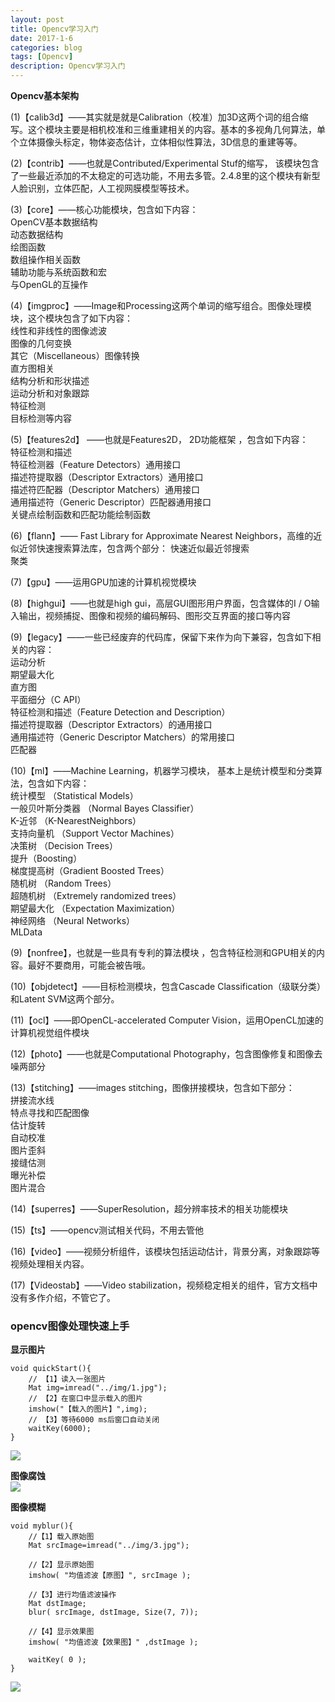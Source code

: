 ```yaml
---
layout: post
title: Opencv学习入门
date: 2017-1-6
categories: blog
tags: [Opencv]
description: Opencv学习入门
---
```


**Opencv基本架构**       

(1)【calib3d】——其实就是就是Calibration（校准）加3D这两个词的组合缩写。这个模块主要是相机校准和三维重建相关的内容。基本的多视角几何算法，单个立体摄像头标定，物体姿态估计，立体相似性算法，3D信息的重建等等。
 
(2)【contrib】——也就是Contributed/Experimental Stuf的缩写， 该模块包含了一些最近添加的不太稳定的可选功能，不用去多管。2.4.8里的这个模块有新型人脸识别，立体匹配，人工视网膜模型等技术。
 
(3)【core】——核心功能模块，包含如下内容：         
OpenCV基本数据结构      
动态数据结构      
绘图函数          
数组操作相关函数         
辅助功能与系统函数和宏       
与OpenGL的互操作      


(4)【imgproc】——Image和Processing这两个单词的缩写组合。图像处理模块，这个模块包含了如下内容：          
线性和非线性的图像滤波            
图像的几何变换                 
其它（Miscellaneous）图像转换       
直方图相关       
结构分析和形状描述      
运动分析和对象跟踪      
特征检测       
目标检测等内容      

 
(5)【features2d】 ——也就是Features2D， 2D功能框架 ，包含如下内容：      
特征检测和描述                        
特征检测器（Feature Detectors）通用接口       
描述符提取器（Descriptor Extractors）通用接口      
描述符匹配器（Descriptor Matchers）通用接口       
通用描述符（Generic Descriptor）匹配器通用接口        
关键点绘制函数和匹配功能绘制函数       

(6)【flann】—— Fast Library for Approximate Nearest Neighbors，高维的近似近邻快速搜索算法库，包含两个部分：
快速近似最近邻搜索           
聚类        

(7)【gpu】——运用GPU加速的计算机视觉模块
 
(8)【highgui】——也就是high gui，高层GUI图形用户界面，包含媒体的I / O输入输出，视频捕捉、图像和视频的编码解码、图形交互界面的接口等内容
 
(9)【legacy】——一些已经废弃的代码库，保留下来作为向下兼容，包含如下相关的内容：       
运动分析      
期望最大化       
直方图            
平面细分（C API）                                 
特征检测和描述（Feature Detection and Description）     
描述符提取器（Descriptor Extractors）的通用接口       
通用描述符（Generic Descriptor Matchers）的常用接口      
匹配器     
 
(10)【ml】——Machine Learning，机器学习模块， 基本上是统计模型和分类算法，包含如下内容：     
统计模型 （Statistical Models）             
一般贝叶斯分类器 （Normal Bayes Classifier）      
K-近邻 （K-NearestNeighbors）        
支持向量机 （Support Vector Machines）       
决策树 （Decision Trees）      
提升（Boosting）                  
梯度提高树（Gradient Boosted Trees）        
随机树 （Random Trees）                
超随机树 （Extremely randomized trees）     
期望最大化 （Expectation Maximization）      
神经网络 （Neural Networks）       
MLData        

(9)【nonfree】，也就是一些具有专利的算法模块 ，包含特征检测和GPU相关的内容。最好不要商用，可能会被告哦。
 
(10)【objdetect】——目标检测模块，包含Cascade Classification（级联分类）和Latent SVM这两个部分。
 
(11)【ocl】——即OpenCL-accelerated Computer Vision，运用OpenCL加速的计算机视觉组件模块
 
(12)【photo】——也就是Computational Photography，包含图像修复和图像去噪两部分
 
(13)【stitching】——images stitching，图像拼接模块，包含如下部分：            
拼接流水线       
特点寻找和匹配图像         
估计旋转         
自动校准      
图片歪斜      
接缝估测      
曝光补偿       
图片混合    

(14)【superres】——SuperResolution，超分辨率技术的相关功能模块
 
(15)【ts】——opencv测试相关代码，不用去管他
 
(16)【video】——视频分析组件，该模块包括运动估计，背景分离，对象跟踪等视频处理相关内容。
 
(17)【Videostab】——Video stabilization，视频稳定相关的组件，官方文档中没有多作介绍，不管它了。

### opencv图像处理快速上手      

**显示图片**     

```
void quickStart(){
    // 【1】读入一张图片
    Mat img=imread("../img/1.jpg");
    // 【2】在窗口中显示载入的图片
    imshow("【载入的图片】",img);
    // 【3】等待6000 ms后窗口自动关闭
    waitKey(6000);
}
```

![](https://raw.githubusercontent.com/whuhan2013/myImage/master/opencv/chapter1/p1.png)  

**图像腐蚀**      
![](https://raw.githubusercontent.com/whuhan2013/myImage/master/opencv/chapter1/p2.png) 

**图像模糊**      

```
void myblur(){
    //【1】载入原始图
    Mat srcImage=imread("../img/3.jpg");

    //【2】显示原始图
    imshow( "均值滤波【原图】", srcImage );

    //【3】进行均值滤波操作
    Mat dstImage;
    blur( srcImage, dstImage, Size(7, 7));

    //【4】显示效果图
    imshow( "均值滤波【效果图】" ,dstImage );

    waitKey( 0 );
}
```
![](https://raw.githubusercontent.com/whuhan2013/myImage/master/opencv/chapter1/p3.png) 

